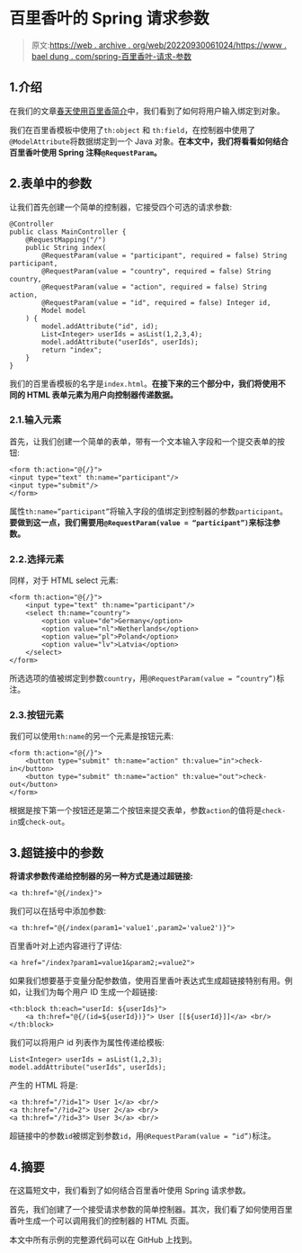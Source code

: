 # 百里香叶的 Spring 请求参数

> 原文:[https://web . archive . org/web/20220930061024/https://www . bael dung . com/spring-百里香叶-请求-参数](https://web.archive.org/web/20220930061024/https://www.baeldung.com/spring-thymeleaf-request-parameters)

## 1.介绍

在我们的文章[春天使用百里香简介](/web/20220728105348/https://www.baeldung.com/thymeleaf-in-spring-mvc)中，我们看到了如何将用户输入绑定到对象。

我们在百里香模板中使用了`th:object` 和 `th:field`，在控制器中使用了`@ModelAttribute`将数据绑定到一个 Java 对象。**在本文中，我们将看看如何结合百里香叶使用 Spring 注释`@RequestParam`。**

## 2.表单中的参数

让我们首先创建一个简单的控制器，它接受四个可选的请求参数:

```
@Controller
public class MainController {
    @RequestMapping("/")
    public String index(
        @RequestParam(value = "participant", required = false) String participant,
        @RequestParam(value = "country", required = false) String country,
        @RequestParam(value = "action", required = false) String action,
        @RequestParam(value = "id", required = false) Integer id,
        Model model
    ) {
        model.addAttribute("id", id);
        List<Integer> userIds = asList(1,2,3,4);
        model.addAttribute("userIds", userIds);
        return "index";
    }
}
```

我们的百里香模板的名字是`index.html`。**在接下来的三个部分中，我们将使用不同的 HTML 表单元素为用户向控制器传递数据。**

### 2.1.输入元素

首先，让我们创建一个简单的表单，带有一个文本输入字段和一个提交表单的按钮:

```
<form th:action="@{/}">
<input type="text" th:name="participant"/> 
<input type="submit"/> 
</form>
```

属性`th:name=”participant”`将输入字段的值绑定到控制器的参数`participant`。**要做到这一点，我们需要用`@RequestParam(value = “participant”)`来标注参数。**

### 2.2.选择元素

同样，对于 HTML select 元素:

```
<form th:action="@{/}">
    <input type="text" th:name="participant"/>
    <select th:name="country">
        <option value="de">Germany</option>
        <option value="nl">Netherlands</option>
        <option value="pl">Poland</option>
        <option value="lv">Latvia</option>
    </select>
</form>
```

所选选项的值被绑定到参数`country`，用`@RequestParam(value = “country”)`标注。

### 2.3.按钮元素

我们可以使用`th:name`的另一个元素是按钮元素:

```
<form th:action="@{/}">
    <button type="submit" th:name="action" th:value="in">check-in</button>
    <button type="submit" th:name="action" th:value="out">check-out</button>
</form>
```

根据是按下第一个按钮还是第二个按钮来提交表单，参数`action`的值将是`check-in`或`check-out`。

## 3.超链接中的参数

**将请求参数传递给控制器的另一种方式是通过超链接:**

```
<a th:href="@{/index}">
```

我们可以在括号中添加参数:

```
<a th:href="@{/index(param1='value1',param2='value2')}"> 
```

百里香叶对上述内容进行了评估:

```
<a href="/index?param1=value1&param2;=value2">
```

如果我们想要基于变量分配参数值，使用百里香叶表达式生成超链接特别有用。例如，让我们为每个用户 ID 生成一个超链接:

```
<th:block th:each="userId: ${userIds}">
    <a th:href="@{/(id=${userId})}"> User [[${userId}]]</a> <br/>
</th:block>
```

我们可以将用户 id 列表作为属性传递给模板:

```
List<Integer> userIds = asList(1,2,3);
model.addAttribute("userIds", userIds);
```

产生的 HTML 将是:

```
<a th:href="/?id=1"> User 1</a> <br/>
<a th:href="/?id=2"> User 2</a> <br/>
<a th:href="/?id=3"> User 3</a> <br/> 
```

超链接中的参数`id`被绑定到参数`id`，用`@RequestParam(value = “id”)`标注。

## 4.摘要

在这篇短文中，我们看到了如何结合百里香叶使用 Spring 请求参数。

首先，我们创建了一个接受请求参数的简单控制器。其次，我们看了如何使用百里香叶生成一个可以调用我们的控制器的 HTML 页面。

本文中所有示例的完整源代码可以在 GitHub 上找到。